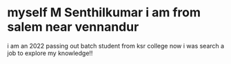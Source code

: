 # myself M Senthilkumar i am from salem near vennandur

i am an 2022 passing out batch student from ksr college
now i was search a job to explore my knowledge!!

